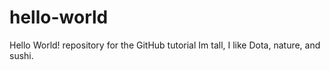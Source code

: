 # hello-world
Hello World!  repository for the GitHub tutorial
Im tall, I like Dota, nature, and sushi.
